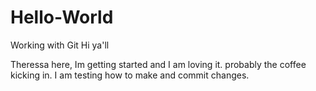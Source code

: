 # Hello-World
Working with Git 
Hi ya'll 

Theressa here, Im getting started and I am loving it. probably the coffee kicking in. 
I am testing how to make and commit changes.
